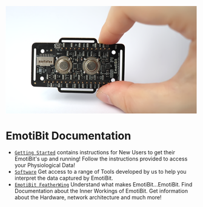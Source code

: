 
![EmotiBit](assets/emotibit_hand_1200x675_nr.png)
# EmotiBit Documentation
- [`Getting Started`](./Getting_Started) 
    contains instructions for New Users to get their EmotiBit's up and running! Follow the instructions provided
     to access your Physiological Data!
- [`Software`](./Software) 
Get access to a range of Tools developed by us to help you interpret the data captured by EmotiBit.
- [`EmotiBit FeatherWing`](./EmotiBit_FeatherWing)
Understand what makes EmotiBit...EmotiBit. Find Documentation about the Inner Workings of EmotiBit. Get information about
the Hardware, network architecture and much more!
